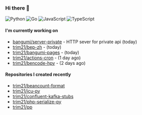 ### Hi there 👋

![Python](https://img.shields.io/badge/python-3670A0?style=for-the-badge&logo=python&logoColor=ffdd54)
![Go](https://img.shields.io/badge/go-%2300ADD8.svg?style=for-the-badge&logo=go&logoColor=white)
![JavaScript](https://img.shields.io/badge/javascript-%23323330.svg?style=for-the-badge&logo=javascript&logoColor=%23F7DF1E)
![TypeScript](https://img.shields.io/badge/typescript-%23007ACC.svg?style=for-the-badge&logo=typescript&logoColor=white)

#### I'm currently working on

- [bangumi/server-private](https://github.com/bangumi/server-private) - HTTP sever for private api (today)
- [trim21/bep-zh](https://github.com/trim21/bep-zh) -  (today)
- [trim21/bangumi-pages](https://github.com/trim21/bangumi-pages) -  (today)
- [trim21/actions-cron](https://github.com/trim21/actions-cron) -  (1 day ago)
- [trim21/bencode-hpy](https://github.com/trim21/bencode-hpy) -  (2 days ago)

#### Repositories I created recently

- [trim21/beancount-format](https://github.com/trim21/beancount-format)
- [trim21/icu-py](https://github.com/trim21/icu-py)
- [trim21/confluent-kafka-stubs](https://github.com/trim21/confluent-kafka-stubs)
- [trim21/php-serialize-py](https://github.com/trim21/php-serialize-py)
- [trim21/pp](https://github.com/trim21/pp)
